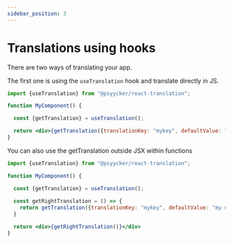 ```yaml
---
sidebar_position: 3
---
```


# Translations using hooks

There are two ways of translating your app.
<br/>

The first one is using the `useTranslation` hook and translate directly in JS.
<br/>

```jsx
import {useTranslation} from "@psyycker/react-translation";

function MyComponent() {

  const {getTranslation} = useTranslation();

  return <div>{getTranslation({translationKey: "mykey", defaultValue: "my default value"})}</div>
}
```

You can also use the getTranslation outside JSX within functions

```jsx
import {useTranslation} from "@psyycker/react-translation";

function MyComponent() {

  const {getTranslation} = useTranslation();
  
  const getRightTranslation = () => {
    return getTranslation({translationKey: "mykey", defaultValue: "my default value"})
  }

  return <div>{getRightTranslation()}</div>
}
```
